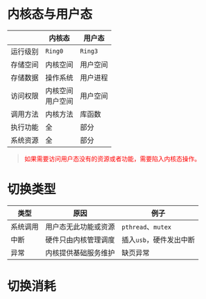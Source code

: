 # 内核态与用户态

|          | 内核态                 | 用户态    |
| -------- | ---------------------- | --------- |
| 运行级别 | ``Ring0``              | ``Ring3`` |
| 存储空间 | 内核空间               | 用户空间  |
| 存储数据 | 操作系统               | 用户进程  |
| 访问权限 | 内核空间<br />用户空间 | 用户空间  |
| 调用方法 | 内核方法               | 库函数    |
| 执行功能 | 全                     | 部分      |
| 系统资源 | 全                     | 部分      |

> <font color='red'>如果需要访问用户态没有的资源或者功能，需要陷入内核态操作。</font>

# 切换类型

| 类型     | 原因                 | 例子                      |
| -------- | -------------------- | ------------------------- |
| 系统调用 | 用户态无此功能或资源 | ``pthread``、``mutex``    |
| 中断     | 硬件只由内核管理调度 | 插入``usb``，硬件发出中断 |
| 异常     | 内核提供基础服务维护 | 缺页异常                  |

# 切换消耗

